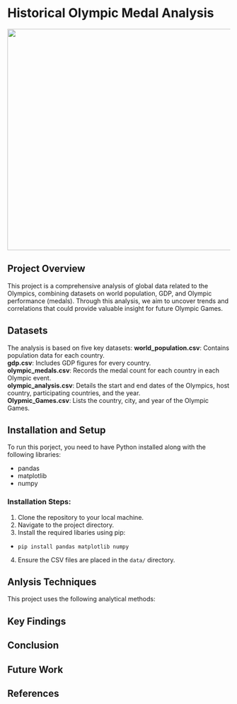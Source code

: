 <h1 style="text-align=center;"> Historical Olympic Medal Analysis </h1>

<img src="images/readmeLogo.png" width="800" height="500">

## Project Overview 
This project is a comprehensive analysis of global data related to the Olympics, combining datasets on world population, GDP, and Olympic performance (medals). Through this analysis, we aim to uncover trends and correlations that could provide valuable insight for future Olympic Games. 

## Datasets
The analysis is based on five key datasets:
**world_population.csv**: Contains population data for each country.    
**gdp.csv**: Includes GDP figures for every country.     
**olympic_medals.csv**: Records the medal count for each country in each Olympic event.     
**olympic_analysis.csv**: Details the start and end dates of the Olympics, host country, participating   countries, and the year.      
**Olypmic_Games.csv**: Lists the country, city, and year of the Olympic Games.       

## Installation and Setup
To run this porject, you need to have Python installed along with the following libraries:
* pandas
* matplotlib
* numpy

### Installation Steps:
1. Clone the repository to your local machine. 
2. Navigate to the project directory. 
3. Install the required libaries using pip:
* `pip install pandas matplotlib numpy`
4. Ensure the CSV files are placed in the `data/` directory. 

## Anlysis Techniques
This project uses the following analytical methods:

## Key Findings

## Conclusion

## Future Work

## References
